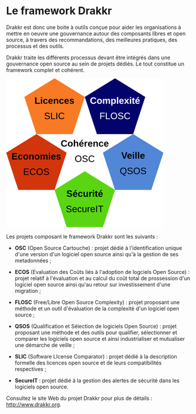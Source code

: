 # Le framework Drakkr

Drakkr est donc une boite à outils conçue pour aider les organisations à mettre en oeuvre une gouvernance autour des composants libres et open source, à travers des recommandations, des meilleures pratiques, des processus et des outils. 

Drakkr traite les différents processus devant être intégrés dans une gouvernance open source au sein de projets dédiés. Le tout constitue un framework complet et cohérent.

![Framework Drakkr](Images/drakkr-schema.png)

Les projets composant le framework Drakkr sont les suivants :

* __OSC__ (Open Source Cartouche) : projet dédié à l'identification unique d'une version d'un logiciel open source ainsi qu'à la gestion de ses metadonnées ;

* __ECOS__ (Evaluation des Coûts liés à l'adoption de logciels Open Source) : projet relatif à l'évaluation et au calcul du coût total de prossession d'un logiciel open source ainsi qu'au retour sur investissement d'une migration ;

* __FLOSC__ (Free/Libre Open Source Complexity) : projet proposant une méthode et un outil d'évaluation de la complexité d'un logiciel open source ;

* __QSOS__ (Qualification et Sélection de logiciels Open Source) : projet proposant une méthode et des outils pour qualifier, sélectionner et comparer les logiciels open source et ainsi industrialiser et mutualiser une démarche de veille ;

* __SLIC__ (Software LIcense Comparator) : projet dédié à la description formelle des licences open source et de leurs compatibilités respectives ;

* __SecureIT__ : projet dédié à la gestion des alertes de sécurité dans les logiciels open source.

Consultez le site Web du projet Drakkr pour plus de détails : <http://www.drakkr.org>.